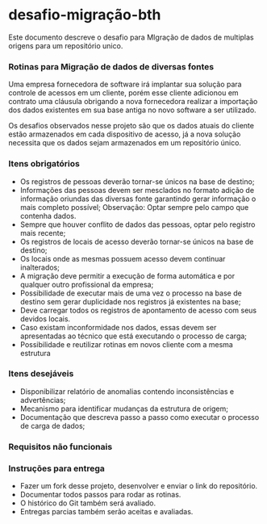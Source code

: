 # desafio-migração-bth

Este documento descreve o desafio para MIgração de dados de multiplas origens para um repositório unico.

### Rotinas para Migração de dados de diversas fontes

Uma empresa fornecedora de software irá implantar sua solução para controle de acessos em um cliente, porém esse cliente adicionou em contrato uma cláusula obrigando a nova fornecedora realizar a importação dos dados existentes em sua base antiga no novo software a ser utilizado.

Os desafios observados nesse projeto são que os dados atuais do cliente estão armazenados em cada dispositivo de acesso, já a nova solução necessita que os dados sejam armazenados em um repositório único.
### Itens obrigatórios

* Os registros de pessoas deverão tornar-se únicos na base de destino; 
* Informações das pessoas devem ser mesclados no formato adição de informação oriundas das diversas fonte garantindo gerar informação o mais completo possível; 
Observação: Optar sempre pelo campo que contenha dados. 
* Sempre que houver conflito de dados das pessoas, optar pelo registro mais recente; 
* Os registros de locais de acesso deverão tornar-se únicos na base de destino; 
* Os locais onde as mesmas possuem acesso devem continuar inalterados; 
* A migração deve permitir a execução de forma automática e por qualquer outro profissional da empresa; 
* Possibilidade de executar mais de uma vez o processo na base de destino sem gerar duplicidade nos registros já existentes na base; 
* Deve carregar todos os registros de apontamento de acesso com seus devidos locais. 
* Caso existam inconformidade nos dados, essas devem ser apresentadas ao técnico que está executando o processo de carga;
* Possibilidade e reutilizar rotinas em novos cliente com a mesma estrutura

### Itens desejáveis

* Disponibilizar relatório de anomalias contendo inconsistências e advertências;
* Mecanismo para identificar mudanças da estrutura de origem;
* Documentação que descreva passo a passo como executar o processo de carga de dados;

### Requisitos não funcionais

### Instruções para entrega

* Fazer um fork desse projeto, desenvolver e enviar o link do repositório.
* Documentar todos passos para rodar as rotinas.
* O histórico do Git também será avaliado.
* Entregas parcias também serão aceitas e avaliadas.
